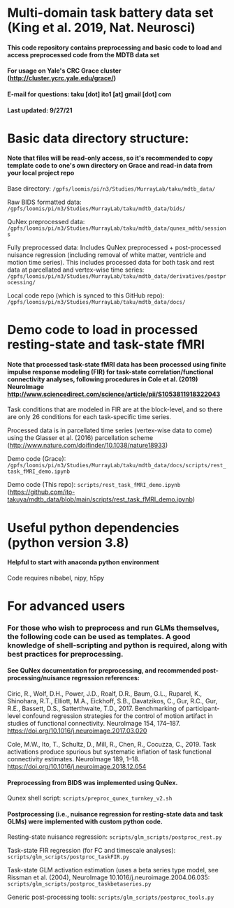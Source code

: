 # Multi-domain task battery data set (King et al. 2019, Nat. Neurosci)

#### This code repository contains preprocessing and basic code to load and access preprocessed code from the MDTB data set 
#### For usage on Yale's CRC Grace cluster (http://cluster.ycrc.yale.edu/grace/)
#### E-mail for questions: taku [dot] ito1 [at] gmail [dot] com
#### Last updated: 9/27/21


# Basic data directory structure:
#### Note that files will be read-only access, so it's recommended to copy template code to one's own directory on Grace and read-in data from your local project repo

Base directory: `/gpfs/loomis/pi/n3/Studies/MurrayLab/taku/mdtb_data/`

Raw BIDS formatted data: `/gpfs/loomis/pi/n3/Studies/MurrayLab/taku/mdtb_data/bids/`

QuNex preprocessed data: `/gpfs/loomis/pi/n3/Studies/MurrayLab/taku/mdtb_data/qunex_mdtb/sessions`

Fully preprocessed data: Includes QuNex preprocessed + post-processed nuisance regression (including removal of white matter, ventricle and motion time series). This includes processed data for both task and rest data at parcellated and vertex-wise time series: `/gpfs/loomis/pi/n3/Studies/MurrayLab/taku/mdtb_data/derivatives/postprocessing/`

Local code repo (which is synced to this GitHub repo): `/gpfs/loomis/pi/n3/Studies/MurrayLab/taku/mdtb_data/docs/`

# Demo code to load in processed resting-state and task-state fMRI
#### Note that processed task-state fMRI data has been processed using finite impulse response modeling (FIR) for task-state correlation/functional connectivity analyses, following procedures in Cole et al. (2019) NeuroImage http://www.sciencedirect.com/science/article/pii/S1053811918322043

Task conditions that are modeled in FIR are at the block-level, and so there are only 26 conditions for each task-specific time series.

Processed data is in parcellated time series (vertex-wise data to come) using the Glasser et al. (2016) parcellation scheme (http://www.nature.com/doifinder/10.1038/nature18933)

Demo code (Grace): `/gpfs/loomis/pi/n3/Studies/MurrayLab/taku/mdtb_data/docs/scripts/rest_task_fMRI_demo.ipynb`

Demo code (This repo): `scripts/rest_task_fMRI_demo.ipynb` (https://github.com/ito-takuya/mdtb_data/blob/main/scripts/rest_task_fMRI_demo.ipynb)

# Useful python dependencies (python version 3.8)
#### Helpful to start with anaconda python environment

Code requires nibabel, nipy, h5py

# For advanced users
### For those who wish to preprocess and run GLMs themselves, the following code can be used as templates. A good knowledge of shell-scripting and python is required, along with best practices for preprocessing. 

#### See QuNex documentation for preprocessing, and recommended post-processing/nuisance regression references:

Ciric, R., Wolf, D.H., Power, J.D., Roalf, D.R., Baum, G.L., Ruparel, K., Shinohara, R.T., Elliott, M.A., Eickhoff, S.B., Davatzikos, C., Gur, R.C., Gur, R.E., Bassett, D.S., Satterthwaite, T.D., 2017. Benchmarking of participant-level confound regression strategies for the control of motion artifact in studies of functional connectivity. NeuroImage 154, 174–187. https://doi.org/10.1016/j.neuroimage.2017.03.020

Cole, M.W., Ito, T., Schultz, D., Mill, R., Chen, R., Cocuzza, C., 2019. Task activations produce spurious but systematic inflation of task functional connectivity estimates. NeuroImage 189, 1–18. https://doi.org/10.1016/j.neuroimage.2018.12.054

#### Preprocessing from BIDS was implemented using QuNex. 

Qunex shell script: `scripts/preproc_qunex_turnkey_v2.sh` 

#### Postprocessing (i.e., nuisance regression for resting-state data and task GLMs) were implemented with custom python code. 

Resting-state nuisance regression: `scripts/glm_scripts/postproc_rest.py`

Task-state FIR regression (for FC and timescale analyses): `scripts/glm_scripts/postproc_taskFIR.py`

Task-state GLM activation estimation (uses a beta series type model, see Rissman et al. (2004), NeuroImage 10.1016/j.neuroimage.2004.06.035: `scripts/glm_scripts/postproc_taskbetaseries.py`

Generic post-processing tools: `scripts/glm_scripts/postproc_tools.py`

